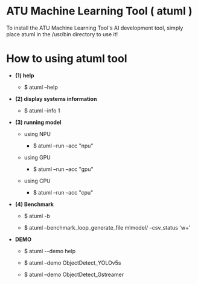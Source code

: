 # ATU Machine Learning Tool ( atuml )
To install the ATU Machine Learning Tool's AI development tool, simply place atuml in the /usr/bin directory to use it!

# How to using atuml tool

* **(1) help**

  * $ atuml –help


* **(2) display systems information**

  * $ atuml –info 1

* **(3) running model**

  * using NPU

    * $ atuml –run <tflite> –acc "npu"

  * using GPU

    * $ atuml –run <tflite> –acc "gpu"

  * using CPU

    * $ atuml –run <tflite> –acc "cpu"

* **(4) Benchmark**

  * $ atuml -b <tflite>

  * $ atuml –benchmark_loop_generate_file mlmodel/ –csv_status 'w+'

* **DEMO**

  * $ atuml --demo help

  * $ atuml –demo ObjectDetect_YOLOv5s

  * $ atuml –demo ObjectDetect_Gstreamer
